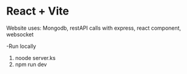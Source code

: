 # React + Vite

Website uses: Mongodb, restAPI calls with express, react component, websocket

-Run locally
1. noode server.ks
2. npm run dev
